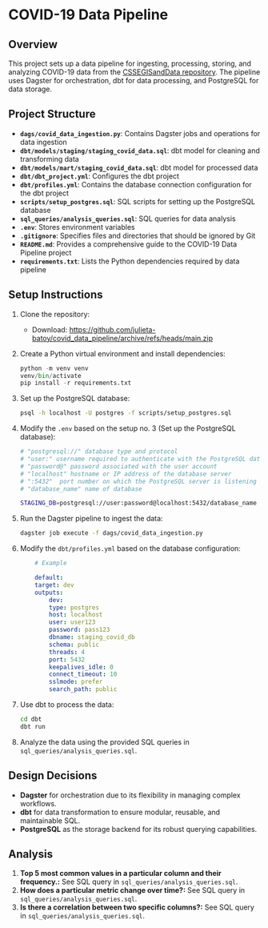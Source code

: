 # COVID-19 Data Pipeline

## Overview
This project sets up a data pipeline for ingesting, processing, storing, and analyzing COVID-19 data from the [CSSEGISandData repository](https://github.com/CSSEGISandData/COVID-19). The pipeline uses Dagster for orchestration, dbt for data processing, and PostgreSQL for data storage.

## Project Structure
- **`dags/covid_data_ingestion.py`**: Contains Dagster jobs and operations for data ingestion
- **`dbt/models/staging/staging_covid_data.sql`**: dbt model for cleaning and transforming data
- **`dbt/models/mart/staging_covid_data.sql`**: dbt model for processed data
- **`dbt/dbt_project.yml`**: Configures the dbt project
- **`dbt/profiles.yml`**: Contains the database connection configuration for the dbt project
- **`scripts/setup_postgres.sql`**: SQL scripts for setting up the PostgreSQL database
- **`sql_queries/analysis_queries.sql`**: SQL queries for data analysis
- **`.env`**: Stores environment variables
- **`.gitignore`**: Specifies files and directories that should be ignored by Git
- **`README.md`**: Provides a comprehensive guide to the COVID-19 Data Pipeline project
- **`requirements.txt`**: Lists the Python dependencies required by data pipeline

## Setup Instructions
1. Clone the repository:
    - Download: https://github.com/julieta-batoy/covid_data_pipeline/archive/refs/heads/main.zip

2. Create a Python virtual environment and install dependencies:
    ```python
    python -m venv venv
    venv/bin/activate
    pip install -r requirements.txt

3. Set up the PostgreSQL database:
    ```bash
    psql -h localhost -U postgres -f scripts/setup_postgres.sql

4. Modify the `.env` based on the setup no. 3 (Set up the PostgreSQL database):
    ```bash
    # "postgresql://" database type and protocol
    # "user:" username required to authenticate with the PostgreSQL database
    # "password@" password associated with the user account
    # "localhost" hostname or IP address of the database server
    # ":5432"  port number on which the PostgreSQL server is listening for connections
    # "database_name" name of database
    
    STAGING_DB=postgresql://user:password@localhost:5432/database_name

5. Run the Dagster pipeline to ingest the data:
    ```bash
    dagster job execute -f dags/covid_data_ingestion.py

6. Modify the `dbt/profiles.yml` based on the database configuration:
    ```yaml
        # Example
    
        default:
        target: dev
        outputs:
            dev:
            type: postgres
            host: localhost
            user: user123
            password: pass123
            dbname: staging_covid_db
            schema: public
            threads: 4
            port: 5432
            keepalives_idle: 0
            connect_timeout: 10
            sslmode: prefer
            search_path: public

7. Use dbt to process the data:
    ```bash
    cd dbt
    dbt run

8. Analyze the data using the provided SQL queries in `sql_queries/analysis_queries.sql`.

## Design Decisions
- **Dagster** for orchestration due to its flexibility in managing complex workflows.
- **dbt** for data transformation to ensure modular, reusable, and maintainable SQL.
- **PostgreSQL** as the storage backend for its robust querying capabilities.

## Analysis
1. **Top 5 most common values in a particular column and their frequency.:** See SQL query in `sql_queries/analysis_queries.sql`.
2. **How does a particular metric change over time?:** See SQL query in `sql_queries/analysis_queries.sql`.
3. **Is there a correlation between two specific columns?:** See SQL query in `sql_queries/analysis_queries.sql`.
